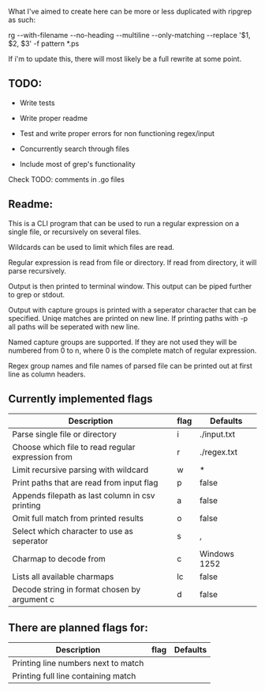 What I've aimed to create here can be more or less duplicated with ripgrep as such:


rg --with-filename --no-heading --multiline --only-matching --replace '$1, $2, $3' -f pattern *.ps


If i'm to update this, there will most likely be a full rewrite at some point. 


## TODO:
  
 * Write tests
  
 * Write proper readme

 * Test and write proper errors for non functioning regex/input

 * Concurrently search through files

 * Include most of grep's functionality

Check TODO: comments in .go files
## Readme:

  This is a CLI program that can be used to run a regular expression on a single file, or recursively on several files. 
      
  Wildcards can be used to limit which files are read.  
  
  Regular expression is read from file or directory. If read from directory, it will parse recursively.  
  
  Output is then printed to terminal window. This output can be piped further to grep or stdout.  
  
  Output with capture groups is printed with a seperator character that can be specified. Uniqe matches are printed on new line. If printing paths with -p all paths will be seperated with new line.  

  Named capture groups are supported. If they are not used they will be numbered from 0 to n, where 0 is the complete match of regular expression.   
  
  Regex group names and file names of parsed file can be printed out at first line as column headers.

## Currently implemented flags

| Description                                       | flag | Defaults     |
|---------------------------------------------------|------|--------------|
| Parse single file or directory                    | i    | ./input.txt  |
| Choose which file to read regular expression from | r    | ./regex.txt  |
| Limit recursive parsing with wildcard             | w    | *            |
| Print paths that are read from input flag         | p    | false        |
| Appends filepath as last column in csv printing   | a    | false        |
| Omit full match from printed results              | o    | false        |
| Select which character to use as seperator        | s    | ,            |
| Charmap to decode from                            | c    | Windows 1252 |
| Lists all available charmaps                      | lc   | false        |
| Decode string in format chosen by argument c      | d    | false        |

## There are planned flags for: 
| Description                        | flag | Defaults |
|------------------------------------|------|----------|
|Printing line numbers next to match |      |          |
|Printing full line containing match |      |          |




